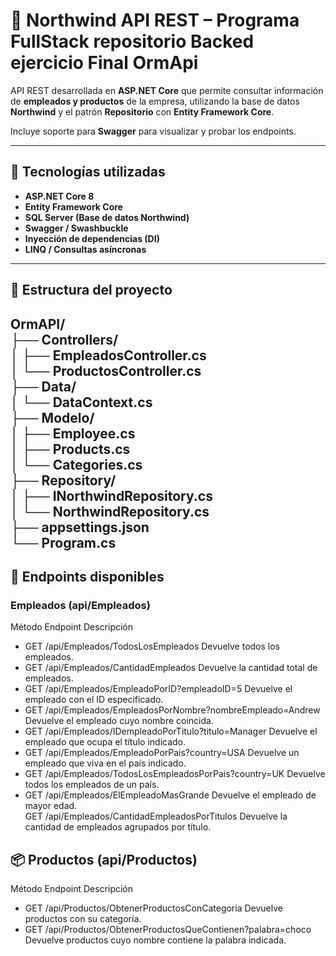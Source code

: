 # 🧩 Northwind API REST – Programa FullStack repositorio Backed ejercicio Final OrmApi

API REST desarrollada en **ASP.NET Core** que permite consultar información de **empleados y productos** de la empresa, utilizando la base de datos **Northwind** y el patrón **Repositorio** con **Entity Framework Core**.

Incluye soporte para **Swagger** para visualizar y probar los endpoints.

---

## 🚀 Tecnologías utilizadas

- **ASP.NET Core 8**
- **Entity Framework Core**
- **SQL Server (Base de datos Northwind)**
- **Swagger / Swashbuckle**
- **Inyección de dependencias (DI)**
- **LINQ / Consultas asíncronas**

---

## 🧠 Estructura del proyecto

OrmAPI/   
├── Controllers/      
│ ├── EmpleadosController.cs      
│ └── ProductosController.cs      
├── Data/      
│ └── DataContext.cs      
├── Modelo/      
│ ├── Employee.cs      
│ ├── Products.cs      
│ └── Categories.cs      
├── Repository/        
│ ├── INorthwindRepository.cs      
│ └── NorthwindRepository.cs      
├── appsettings.json     
└── Program.cs      
---

## 📘 Endpoints disponibles
### Empleados (api/Empleados)
Método	Endpoint	Descripción   
- GET	/api/Empleados/TodosLosEmpleados	Devuelve todos los empleados.   
- GET	/api/Empleados/CantidadEmpleados	Devuelve la cantidad total de empleados.   
- GET	/api/Empleados/EmpleadoPorID?empleadoID=5	Devuelve el empleado con el ID especificado.   
- GET	/api/Empleados/EmpleadosPorNombre?nombreEmpleado=Andrew	Devuelve el empleado cuyo nombre coincida.   
- GET	/api/Empleados/IDempleadoPorTitulo?titulo=Manager	Devuelve el empleado que ocupa el título indicado.   
- GET	/api/Empleados/EmpleadoPorPais?country=USA	Devuelve un empleado que viva en el país indicado.   
- GET	/api/Empleados/TodosLosEmpleadosPorPais?country=UK	Devuelve todos los empleados de un país.   
- GET	/api/Empleados/ElEmpleadoMasGrande	Devuelve el empleado de mayor edad.   
GET	/api/Empleados/CantidadEmpleadosPorTitulos	Devuelve la cantidad de empleados agrupados por título.   

## 📦 Productos (api/Productos)   
Método	Endpoint	Descripción   
- GET	/api/Productos/ObtenerProductosConCategoria	Devuelve productos con su categoría.   
- GET	/api/Productos/ObtenerProductosQueContienen?palabra=choco	Devuelve productos cuyo nombre contiene la palabra indicada.   
